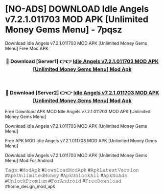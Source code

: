 # [NO-ADS] DOWNLOAD Idle Angels v7.2.1.011703 MOD APK [Unlimited Money Gems Menu] - 7pqsz
Download Idle Angels v7.2.1.011703 MOD APK [Unlimited Money Gems Menu] Free Mod APK

<div align="center">
<h3>🔴 Download [Server1] 👉👉 <a href="https://apk-comot.site?title=Idle_Angels_v7.2.1.011703_MOD_APK_[Unlimited_Money_Gems_Menu]">Idle Angels v7.2.1.011703 MOD APK [Unlimited Money Gems Menu] Mod Apk</a></h3><br>

<h3>🔴 Download [Server2] 👉👉 <a href="https://apk-comot.site?title=Idle_Angels_v7.2.1.011703_MOD_APK_[Unlimited_Money_Gems_Menu]">Idle Angels v7.2.1.011703 MOD APK [Unlimited Money Gems Menu] Mod Apk</a></h3>
</div>


Free Download APK MOD Idle Angels v7.2.1.011703 MOD APK [Unlimited Money Gems Menu]

Download Idle Angels v7.2.1.011703 MOD APK [Unlimited Money Gems Menu] 

Free APK MOD Idle Angels v7.2.1.011703 MOD APK [Unlimited Money Gems Menu] 

Download Idle Angels v7.2.1.011703 MOD APK [Unlimited Money Gems Menu] Mod For Android

𝚃𝚊𝚐𝚜: #𝙼𝚘𝚍𝙰𝚙𝚔 #𝙳𝚘𝚠𝚗𝚕𝚘𝚊𝚍𝙼𝚘𝚍𝙰𝚙𝚔 #𝙰𝚙𝚔𝙻𝚊𝚝𝚎𝚜𝚝𝚅𝚎𝚛𝚜𝚒𝚘𝚗 #𝙰𝚙𝚔𝚄𝚗𝚕𝚒𝚖𝚒𝚝𝚎𝚍𝙼𝚘𝚗𝚎𝚢 #𝙰𝚙𝚔𝚄𝚗𝚕𝚘𝚌𝚔𝙰𝚕𝚕 #𝙰𝚙𝚔𝙽𝚘𝙰𝚍𝚜 #𝚄𝚗𝚕𝚘𝚌𝚔𝙿𝚛𝚎𝚖𝚒𝚞𝚖 #𝙵𝚘𝚛𝙰𝚗𝚍𝚛𝚘𝚒𝚍 #𝙵𝚛𝚎𝚎𝙳𝚘𝚠𝚗𝚕𝚘𝚊𝚍 #home_design_mod_apk